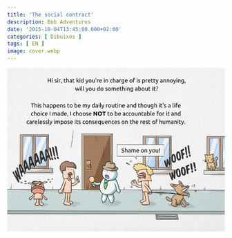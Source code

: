 ```yaml
---
title: 'The social contract'
description: Bob Adventures
date: '2015-10-04T13:45:00.000+02:00'
categories: [ Dibuixos ]
tags: [ EN ]
image: cover.webp
---
```


![](bob6_socialcontract.webp)
